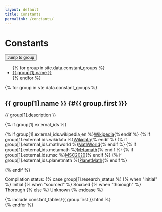 ```yaml
---
layout: default
title: Constants
permalink: /constants/
---
```


# Constants

<div class="dropdown mb-4">
  <button class="btn btn-secondary dropdown-toggle" type="button" id="groupDropdown" data-bs-toggle="dropdown" aria-expanded="false">
    Jump to group
  </button>
  <ul class="dropdown-menu" aria-labelledby="groupDropdown">
    {% for group in site.data.constant_groups %}
      <li><a class="dropdown-item" href="#{{ group.first }}">{{ group[1].name }}</a></li>
    {% endfor %}
  </ul>
</div>


{% for group in site.data.constant_groups %}
## {{ group[1].name }} {#{{ group.first }}}

{{ group[1].description }}

{% if group[1].external_ids %}
  <p class="d-flex flex-wrap gap-2">
    {% if group[1].external_ids.wikipedia_en %}<a class="btn btn-outline-secondary btn-sm" href="https://en.wikipedia.org/wiki/{{ group[1].external_ids.wikipedia_en }}">Wikipedia</a>{% endif %}
    {% if group[1].external_ids.wikidata %}<a class="btn btn-outline-secondary btn-sm" href="https://www.wikidata.org/wiki/{{ group[1].external_ids.wikidata }}">Wikidata</a>{% endif %}
    {% if group[1].external_ids.mathworld %}<a class="btn btn-outline-secondary btn-sm" href="https://mathworld.wolfram.com/{{ group[1].external_ids.mathworld }}.html">MathWorld</a>{% endif %}
    {% if group[1].external_ids.metamath %}<a class="btn btn-outline-secondary btn-sm" href="http://us.metamath.org/mpeuni/{{ group[1].external_ids.metamath }}.html">Metamath</a>{% endif %}
    {% if group[1].external_ids.msc %}<a class="btn btn-outline-secondary btn-sm" href="https://mathscinet.ams.org/msc/msc2020.html?t={{ group[1].external_ids.msc }}">MSC2020</a>{% endif %}
    {% if group[1].external_ids.planetmath %}<a class="btn btn-outline-secondary btn-sm" href="https://planetmath.org/{{ group[1].external_ids.planetmath }}">PlanetMath</a>{% endif %}
  </p>
{% endif %}

<p>Compilation status: {% case group[1].research_status %}
  {% when "initial" %}
    <span class="badge bg-warning" data-bs-toggle="tooltip" data-bs-placement="top" 
      title="Basic, incomplete information gathered">Initial</span>
  {% when "sourced" %}
    <span class="badge bg-info" data-bs-toggle="tooltip" data-bs-placement="top" 
      title="All current values and bounds are present and sourced">Sourced</span>
  {% when "thorough" %}
    <span class="badge bg-success" data-bs-toggle="tooltip" data-bs-placement="top" 
      title="Comprehensive research, all historical bounds updates that could be found are present and sourced">Thorough</span>
  {% else %}
    <span class="badge bg-secondary" data-bs-toggle="tooltip" data-bs-placement="top" 
      title="Compilation status not specified">Unknown</span>
{% endcase %}</p>

{% include constant_tables/{{ group.first }}.html %}
<br>
{% endfor %}
